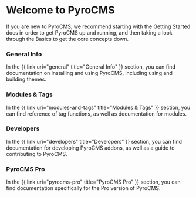 <div class="intro">
<h1>Welcome to PyroCMS</h1>
<p class="flarge muted">If you are new to PyroCMS, we recommend starting with the Getting Started docs in order to get PyroCMS up and running, and then taking a look through the Basics to get the core concepts down.</p>
</div>

<div class="one_half">
<h3>General Info</h3>
<p class="flarge muted">In the {{ link uri="general" title="General Info" }} section, you can find documentation on installing and using PyroCMS, including using and building themes.</p>
</div>

<div class="one_half">
<h3>Modules &amp; Tags</h3>
<p class="flarge muted">In the {{ link uri="modules-and-tags" title="Modules &amp; Tags" }} section, you can find reference of tag functions, as well as documentation for modules.</p>
</div>

<div class="one_half">
<h3>Developers</h3>
<p class="flarge muted">In the {{ link uri="developers" title="Developers" }} section, you can find documentation for developing PyroCMS addons, as well as a guide to contributing to PyroCMS.</p>
</div>

<div class="one_half last">
<h3>PyroCMS Pro</h3>
<p class="flarge muted">In the {{ link uri="pyrocms-pro" title="PyroCMS Pro" }} section, you can find documentation specifically for the Pro version of PyroCMS.</p>
</div>